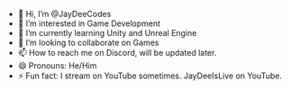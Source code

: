 - 👋 Hi, I’m @JayDeeCodes
- 👀 I’m interested in Game Development
- 🌱 I’m currently learning Unity and Unreal Engine
- 💞️ I’m looking to collaborate on Games 
- 📫 How to reach me on Discord, will be updated later.
- 😄 Pronouns: He/Him
- ⚡ Fun fact: I stream on YouTube sometimes. JayDeeIsLive on YouTube.

<!---
JayDeeCodes/JayDeeCodes is a ✨ special ✨ repository because its `README.md` (this file) appears on your GitHub profile.
You can click the Preview link to take a look at your changes.
--->
